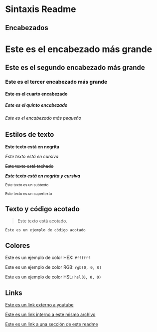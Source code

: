 # Sintaxis Readme

## Encabezados

# Este es el encabezado más grande

## Este es el segundo encabezado más grande

### Este es el tercer encabezado más grande

#### Este es el cuarto encabezado

##### Este es el quinto encabezado

###### Este es el encabezado más pequeño

## Estilos de texto

**Este texto está en negrita**

_Este texto está en cursiva_

~~Este texto está tachado~~

***Este texto está en negrita y cursiva***

<sub>Este texto es un subtexto</sub>

<sup>Este texto es un supertexto</sup>

## Texto y código acotado

> Este texto está acotado.

```
Este es un ejemplo de código acotado
```

## Colores

Este es un ejemplo de color HEX: `#ffffff`

Este es un ejemplo de color RGB: `rgb(0, 0, 0)`

Este es un ejemplo de color HSL: `hsl(0, 0, 0)`

## Links

[Este es un link externo a youtube](https://www.youtube.com)

[Este es un link interno a este mismo archivo](/README.md)

[Este es un link a una sección de este readme](https://www.github.com/Dekkvar/pruebasReadme/README.md#Estilos-de-texto)